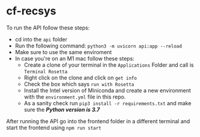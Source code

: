 # cf-recsys
To run the API follow these steps: 
- cd into the ```api``` folder
- Run the following command: ```python3 -m uvicorn api:app --reload```
- Make sure to use the same enviroment
- In case you're on an M1 mac follow these steps:
    - Create a clone of your terminal in the ```Applications``` Folder and call is ```Terminal Rosetta```
    - Right click on the clone and click on ```get info```
    - Check the box which says ```run with Rosetta```
    - Install the Intel version of Miniconda and create a new environment with the ```environment.yml``` file in this repo.
    - As a sanity check run ```pip3 install -r requirements.txt``` and make sure the ***Python version is 3.7***

After running the API go into the frontend folder in a different terminal and start the frontend using ```npm run start```
